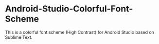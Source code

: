 # Android-Studio-Colorful-Font-Scheme
This is a colorful font scheme (High Contrast) for Android Studio based on Sublime Text.

